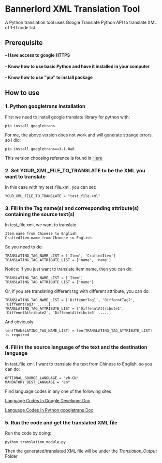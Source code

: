 # Bannerlord XML Translation Tool
A Python translation tool uses Google Translate Python API to translate XML of 1-D node list.

## Prerequisite
#### **- Have access to google HTTPS**
#### **- Know how to use basic Python and have it installed in your computer**
#### **- Know how to use "pip" to install package**

## How to use
### 1. Python googletrans Installation
First we need to install google translate library for python with:
```
pip install googletrans 
```
For me, the above version does not work and will generate strange errors, so I did:
```
pip install googletrans==3.1.0a0
```
This version choosing reference is found in [Here](https://stackoverflow.com/questions/52455774/googletrans-stopped-working-with-error-nonetype-object-has-no-attribute-group)

### 2. Set YOUR_XML_FILE_TO_TRANSLATE to be the XML you want to translate
In this case with my test_file.xml, you can set:
```
YOUR_XML_FILE_TO_TRANSLATE = "test_file.xml"
```

### 3. Fill in the Tag name(s) and corresponding attribute(s) containing the source text(s)
In test_file.xml, we want to translate
```
Item.name from Chinese to English
CraftedItem.name from Chinese to English
```
So you need to do:
```
TRANSLATING_TAG_NAME_LIST = ['Item', 'CraftedItem']
TRANSLATING_TAG_ATTRIBUTE_LIST = ['name', 'name']
```

Notice: 
If you just want to translate Item.name, then you can do:
```
TRANSLATING_TAG_NAME_LIST = ['Item']
TRANSLATING_TAG_ATTRIBUTE_LIST = ['name']
```
Or, if you are translating different tag with different attribute, you can do:
```
TRANSLATING_TAG_NAME_LIST = ['DiffenntTag1', 'DiffenntTag2', 'DiffenntTag3' .....]
TRANSLATING_TAG_ATTRIBUTE_LIST = ['DiffenntAttribute1', 'DiffenntAttribute2', 'DiffenntAttribute3' .....]
```
And obviously 
```
len(TRANSLATING_TAG_NAME_LIST) = len(TRANSLATING_TAG_ATTRIBUTE_LIST) is required
```

### 4. Fill in the source language of the text and the destination language
In test_file.xml, I want to translate the text from Chinese to English, so you can do:
```
OPTIONAL_SOURCE_LANGUAGE = "zh-CN"
MANDATORY_DEST_LANGUAGE = "en"
```

Find language codes in any one of the following sites

[Language Codes In Google Developer Doc](https://developers.google.com/admin-sdk/directory/v1/languages)

[Language Codes In Python googletrans Doc](https://py-googletrans.readthedocs.io/en/latest/#googletrans-languages)

### 5. Run the code and get the translated XML file
Run the code by doing:
```
python translation_module.py
```
Then the generated/translated XML file will be under the *Translation_Output* Folder
